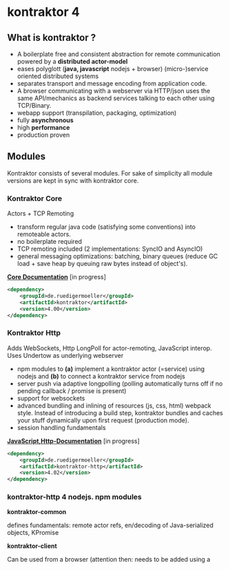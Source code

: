 # kontraktor 4


## What is kontraktor ?

* A boilerplate free and consistent abstraction for remote communication powered by a **distributed actor-model**
* eases polyglott (**java, javascript** nodejs + browser) (micro-)service oriented distributed systems
* separates transport and message encoding from application code. 
* A browser communicating with a webserver via HTTP/json uses the same API/mechanics as backend services talking to each other using TCP/Binary.
* webapp support (transpilation, packaging, optimization)
* fully **asynchronous**
* high **performance**
* production proven

## Modules

Kontraktor consists of several modules. For sake of simplicity all module versions are kept in sync with kontraktor core.

### Kontraktor Core 

Actors + TCP Remoting

* transform regular java code (satisfying some conventions) into remoteable actors.
* no boilerplate required
* TCP remoting included (2 implementations: SyncIO and AsyncIO) 
* general messaging optimizations: batching, binary queues (reduce GC load + save heap by queuing raw bytes instead of object's).

**[Core Documentation](https://github.com/RuedigerMoeller/kontraktor/wiki/Kontraktor-4-Core)** [in progress]

```xml
<dependency>
    <groupId>de.ruedigermoeller</groupId>
    <artifactId>kontraktor</artifactId>
    <version>4.00</version>
</dependency>
```

### Kontraktor Http 

Adds WebSockets, Http LongPoll for actor-remoting, JavaScript interop. Uses Undertow as underlying webserver

* npm modules to **(a)** implement a kontraktor actor (=service) using nodejs and **(b)** to connect a kontraktor service from nodejs 
* server push via adaptive longpolling (polling automatically turns off if no pending callback / promise is present) 
* support for websockets
* advanced bundling and inlining of resources (js, css, html) webpack style. Instead of introducing a build step, kontraktor bundles and caches your stuff dynamically upon first request (production mode). 
* session handling fundamentals

**[JavaScript,Http-Documentation](https://github.com/RuedigerMoeller/kontraktor/wiki/Kontraktor-4-Http)** [in progress]

```xml
<dependency>
    <groupId>de.ruedigermoeller</groupId>
    <artifactId>kontraktor-http</artifactId>
    <version>4.02</version>
</dependency>
```

### kontraktor-http 4 nodejs. npm modules

**kontraktor-common**

defines fundamentals: remote actor refs, en/decoding of Java-serialized objects, KPromise

**kontraktor-client**

Can be used from a browser (attention then: needs to be added using a <script> tag, not babel/browserify'ish using 'require').
Can be used from nodejs to connect services/actors implemented in java or javascript

**kontraktor-server**

write an ES6 class and make it accessible to other (kontraktor) processes using websockets. Some limitations: no actor proxies, only websockets supported.

**js4k**

old (es5) implementation of kontraktor-client. somewhat messy, but production-proven
 
### kontraktor-web

A lightweight framework on top of kontraktor to serve JavaScript Single Page Application clients (e.g. Polymer.js, React.js) from a Java Server.

* session handling: for each client an actor instance is created server side. No need to manually juggle Id's
* session invalidation
* session resurrection (=wake up / re-establish a session of a client which has been away for some time). No more "your session has expired")
* built in support for Polymer.js and React.js (incl. jsx, babel+browserify) 

```xml
<dependency>
    <groupId>de.ruedigermoeller</groupId>
    <artifactId>kontraktor-http</artifactId>
    <version>4.02</version>
</dependency>
```

**[Undocumented] kontraktor-reallive**

A clusterable NoSQL data base.

* Reactive: Each transaction/data change is broadcasted to (filtered) subscribers. CQRS/MVC at cluster scale.
* Can be used to organize intra-service communication in a fail-safe and decoupled fashion.
* clusterable
* optional full in memory caching. 
* distributed Lambda execution featuring advanced and very fast inmemory analytics.
* powers message routing middleware of a large european stock exchange (up to 100.000 transactions per second, up to 200k messages per second)
* powers realtime NLP and cluster-coordination of juptr.io

Currently undocumented

**[Undocumented] cluster-troll**

Simple peer-2-peer network of "Process Controlling" nodes. Enables to start/stop clusters in a distributed setup (multiple machines).

**[Unreleased] kontraktor-wapi**

kontraktor based API-gateway/proxy/message-router. Manages JWT-based API tokens. 

**[Unreleased] service-support**

* framework/tools to control and configure a cluster of reallive + webserver(s) + (micro-)services

**[Untested] Kontraktor-Reactive Streams** 

(Implements Reactive Streams Spec 1.0, remoteable)

```xml
<dependency>
    <groupId>de.ruedigermoeller</groupId>
    <artifactId>kontraktor-reactive-streams</artifactId>
    <version>4.02</version>
</dependency>
```

**[Untested] Kontraktor-Bare** 

(Minimalistic standalone Http-LongPoll client [legacy apps, Android] ), requires Java 7, Apache 2.0 Licensed

```xml
<dependency>
    <groupId>de.ruedigermoeller</groupId>
    <artifactId>kontraktor-bare</artifactId>
    <version>4.02</version>
</dependency>
```

### Examples:
https://github.com/RuedigerMoeller/kontraktor/tree/trunk/examples

### Misc
Older Blogposts (samples are of *OLD* 2.0, 3.0 version, might need rewrite/changes (mostly `Future` => `IPromise`):

* http://java-is-the-new-c.blogspot.de/2015/07/polymer-webcomponents-served-with-java.html
* [Solving "Dining Philosophers problem" with (distributed) actors](http://java-is-the-new-c.blogspot.de/2014/09/breaking-habit-solving-dining.html)
* [A persistent KeyValue Server in 40 lines and a sad fact](http://java-is-the-new-c.blogspot.de/2014/12/a-persistent-keyvalue-server-in-40.html)
* [Alternatives to Executors when scheduling Tasks/Actors](http://java-is-the-new-c.blogspot.de/2014/10/alternatives-to-executors-when.html)

